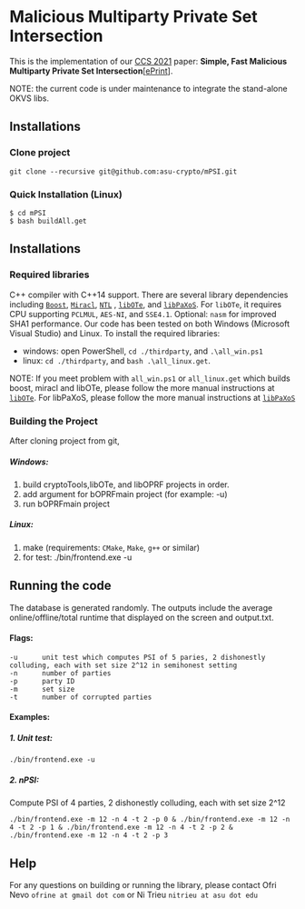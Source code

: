 #  Malicious Multiparty Private Set Intersection
This is the implementation of our [CCS 2021](http://dl.acm.org/citation.cfm?id=2978381)  paper: **Simple, Fast Malicious Multiparty Private Set Intersection**[[ePrint](https://eprint.iacr.org/2021)]. 

NOTE: the current code is under maintenance to integrate the stand-alone OKVS libs. 

## Installations
### Clone project
```
git clone --recursive git@github.com:asu-crypto/mPSI.git
```

### Quick Installation (Linux)
    $ cd mPSI
    $ bash buildAll.get



## Installations

### Required libraries
 C++ compiler with C++14 support. There are several library dependencies including [`Boost`](https://sourceforge.net/projects/boost/), [`Miracl`](https://github.com/miracl/MIRACL), [`NTL`](http://www.shoup.net/ntl/) , [`libOTe`](https://github.com/osu-crypto/libOTe), and  [`libPaXoS`](https://github.com/asu-crypto/mPSI/tree/paxos/libPaXoS). For `libOTe`, it requires CPU supporting `PCLMUL`, `AES-NI`, and `SSE4.1`. Optional: `nasm` for improved SHA1 performance.   Our code has been tested on both Windows (Microsoft Visual Studio) and Linux. To install the required libraries: 
  * windows: open PowerShell,  `cd ./thirdparty`, and `.\all_win.ps1` 
  * linux: `cd ./thirdparty`, and `bash .\all_linux.get`.   

NOTE: If you meet problem with `all_win.ps1` or `all_linux.get` which builds boost, miracl and libOTe, please follow the more manual instructions at [`libOTe`](https://github.com/osu-crypto/libOTe). For libPaXoS, please follow the more manual instructions at [`libPaXoS`](https://github.com/asu-crypto/mPSI/tree/paxos/libPaXoS)

### Building the Project
After cloning project from git,
##### Windows:
1. build cryptoTools,libOTe, and libOPRF projects in order.
2. add argument for bOPRFmain project (for example: -u)
3. run bOPRFmain project
 
##### Linux:
1. make (requirements: `CMake`, `Make`, `g++` or similar)
2. for test:
	./bin/frontend.exe -u


## Running the code
The database is generated randomly. The outputs include the average online/offline/total runtime that displayed on the screen and output.txt. 
#### Flags:
    -u		unit test which computes PSI of 5 paries, 2 dishonestly colluding, each with set size 2^12 in semihonest setting
	-n		number of parties
	-p		party ID
	-m		set size
	-t		number of corrupted parties 	
#### Examples: 
##### 1. Unit test:
	./bin/frontend.exe -u
	
##### 2. nPSI:
Compute PSI of 4 parties, 2 dishonestly colluding, each with set size 2^12 

	./bin/frontend.exe -m 12 -n 4 -t 2 -p 0 & ./bin/frontend.exe -m 12 -n 4 -t 2 -p 1 & ./bin/frontend.exe -m 12 -n 4 -t 2 -p 2 & ./bin/frontend.exe -m 12 -n 4 -t 2 -p 3
	
		
	
## Help
For any questions on building or running the library, please contact Ofri Nevo `ofrine at gmail dot com` or Ni Trieu `nitrieu at asu dot edu`
